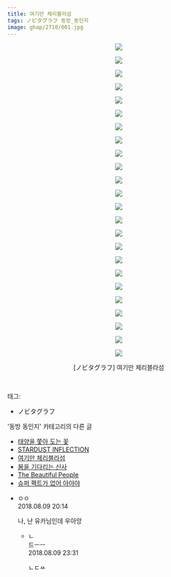 ```yaml
---
title: 여기만 체리블라섬
tags: ノビタグラフ 동방_동인지
image: ghap/2710/001.jpg
---
```

<div class="article">
<p style="text-align: center; clear: none; float: none;"><img src="{{ site.nasurl }}/ghap/2710/001.jpg"/></p>
<p style="text-align: center; clear: none; float: none;"><img src="{{ site.nasurl }}/ghap/2710/002.jpg"/></p>
<p style="text-align: center; clear: none; float: none;"><img src="{{ site.nasurl }}/ghap/2710/003.jpg"/></p>
<p style="text-align: center; clear: none; float: none;"><img src="{{ site.nasurl }}/ghap/2710/004.jpg"/></p>
<p style="text-align: center; clear: none; float: none;"><img src="{{ site.nasurl }}/ghap/2710/005.jpg"/></p>
<p style="text-align: center; clear: none; float: none;"><img src="{{ site.nasurl }}/ghap/2710/006.jpg"/></p>
<p style="text-align: center; clear: none; float: none;"><img src="{{ site.nasurl }}/ghap/2710/007.jpg"/></p>
<p style="text-align: center; clear: none; float: none;"><img src="{{ site.nasurl }}/ghap/2710/008.jpg"/></p>
<p style="text-align: center; clear: none; float: none;"><img src="{{ site.nasurl }}/ghap/2710/009.jpg"/></p>
<p style="text-align: center; clear: none; float: none;"><img src="{{ site.nasurl }}/ghap/2710/010.jpg"/></p>
<p style="text-align: center; clear: none; float: none;"><img src="{{ site.nasurl }}/ghap/2710/011.jpg"/></p>
<p style="text-align: center; clear: none; float: none;"><img src="{{ site.nasurl }}/ghap/2710/012.jpg"/></p>
<p style="text-align: center; clear: none; float: none;"><img src="{{ site.nasurl }}/ghap/2710/013.jpg"/></p>
<p style="text-align: center; clear: none; float: none;"><img src="{{ site.nasurl }}/ghap/2710/014.jpg"/></p>
<p style="text-align: center; clear: none; float: none;"><img src="{{ site.nasurl }}/ghap/2710/015.jpg"/></p>
<p style="text-align: center; clear: none; float: none;"><img src="{{ site.nasurl }}/ghap/2710/016.jpg"/></p>
<p style="text-align: center; clear: none; float: none;"><img src="{{ site.nasurl }}/ghap/2710/017.jpg"/></p>
<p style="text-align: center; clear: none; float: none;"><img src="{{ site.nasurl }}/ghap/2710/018.jpg"/></p>
<p style="text-align: center; clear: none; float: none;"><img src="{{ site.nasurl }}/ghap/2710/019.jpg"/></p>
<p style="text-align: center; clear: none; float: none;"><img src="{{ site.nasurl }}/ghap/2710/020.jpg"/></p>
<p style="text-align: center; clear: none; float: none;"><img src="{{ site.nasurl }}/ghap/2710/021.jpg"/></p>
<p style="text-align: center; clear: none; float: none;"><img src="{{ site.nasurl }}/ghap/2710/022.jpg"/></p>
<p style="text-align: center; clear: none; float: none;"><img src="{{ site.nasurl }}/ghap/2710/023.jpg"/></p>
<p style="text-align: center; clear: none; float: none;"><img src="{{ site.nasurl }}/ghap/2710/024.jpg"/></p>
<p style="text-align: center; clear: none; float: none;">[ノビタグラフ] 여기만 체리블라섬</p>
<p><br/></p>
</div><div class="tagTrail">
<p>태그: </p>
<ul>
<li>ノビタグラフ</li>
</ul>
</div><div class="another">
<p>'동방 동인지' 카테고리의 다른 글</p>
<ul>
<li><a href="/2016-11-01-ghap_2712">태양을 쫓아 도는 꽃</a></li>
<li><a href="/2016-11-01-ghap_2711">STARDUST INFLECTION</a></li>
<li><a href="/2016-11-01-ghap_2710">여기만 체리블라섬</a></li>
<li><a href="/2016-11-01-ghap_2709">봄을 기다리는 신사</a></li>
<li><a href="/2016-11-01-ghap_2708">The Beautiful People</a></li>
<li><a href="/2016-11-01-ghap_2707">슈퍼 팩트가 없어 아야야</a></li>
</ul>
</div><div class="cb_module cb_fluid">
<div class="cb_wrt cb_profile">
<div class="comment">
<ul>
<li class="cb_thumb_off" id="comment15304552">
<div class="cb_comment_area">
<div class="cb_info_area">
<div class="cb_section">
<span class="cb_nick_name">ㅇㅇ</span>
</div>
<div class="cb_section">
<span class="cb_date">2018.08.09 20:14 </span>
</div>
</div>
<div class="cb_dsc_comment">
<p class="cb_dsc">
											나, 난 유카님인데 우아앙
										</p>
</div>
<ul>
<li class="cb_thumb_off" id="comment15304660">
<span class="cb_bu_subnode">ㄴ</span>
<div class="cb_comment_area">
<div class="cb_info_area">
<div class="cb_section">
<span class="cb_nick_name">드ㅡㅡ</span>
</div>
<div class="cb_section">
<span class="cb_date">2018.08.09 23:31 </span>
</div>
</div>
<div class="cb_dsc_comment">
<p class="cb_dsc">
																ㄴㄷㅆ
															</p>
</div>
</div>
</li>
</ul>
</div></li>
</ul>
</div>
</div><!-- commentList close -->
</div>
